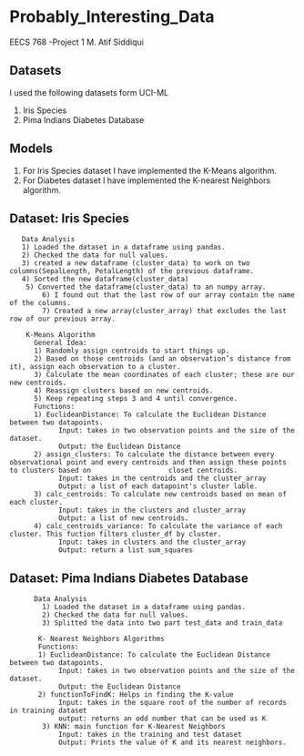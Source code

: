 # Probably_Interesting_Data
EECS 768 -Project 1
M. Atif Siddiqui 

## Datasets 
I used the following datasets form UCI-ML 
1) Iris Species
2) Pima Indians Diabetes Database 

## Models 
1) For Iris Species dataset I have implemented the K-Means algorithm. 
2) For Diabetes dataset I have implemented the K-nearest Neighbors algorithm.

## Dataset: Iris Species
       Data Analysis
       1) Loaded the dataset in a dataframe using pandas.
       2) Checked the data for null values. 
       3) created a new dataframe (cluster_data) to work on two columns(SepalLength, PetalLength) of the previous dataframe.
       4) Sorted the new dataframe(cluster_data) 
        5) Converted the dataframe(cluster_data) to an numpy array.
            6) I found out that the last row of our array contain the name of the columns.
            7) Created a new array(cluster_array) that excludes the last row of our previous array.

        K-Means Algorithm
          General Idea:
          1) Randomly assign centroids to start things up.
          2) Based on those centroids (and an observation’s distance from it), assign each observation to a cluster.
          3) Calculate the mean coordinates of each cluster; these are our new centroids.
          4) Reassign clusters based on new centroids.
          5) Keep repeating steps 3 and 4 until convergence.
          Functions:
          1) EuclideanDistance: To calculate the Euclidean Distance between two datapoints. 
                Input: takes in two observation points and the size of the dataset.
                Output: the Euclidean Distance
          2) assign_clusters: To calculate the distance between every observational point and every centroids and then assign these points to clusters based on                   closet centroids.
                Input: takes in the centroids and the cluster_array
                Output: a list of each datapoint's cluster lable.
          3) calc_centroids: To calculate new centroids based on mean of each cluster.
                Input: takes in the clusters and cluster_array
                Output: a list of new centroids.
          4) calc_centroids_variance: To calculate the variance of each cluster. This fuction filters cluster_df by cluster. 
                Input: takes in clusters and the cluster_array
                Output: return a list sum_squares
                
## Dataset: Pima Indians Diabetes Database 
          Data Analysis
            1) Loaded the dataset in a dataframe using pandas.        
            2) Checked the data for null values.
            3) Splitted the data into two part test_data and train_data
           
           K- Nearest Neighbors Algorithms 
           Functions: 
           1) EuclideanDistance: To calculate the Euclidean Distance between two datapoints. 
                Input: takes in two observation points and the size of the dataset.
                Output: the Euclidean Distance
           2) functionToFindK: Helps in finding the K-value
                Input: takes in the square root of the number of records in training dataset
                output: returns an odd number that can be used as K
            3) KNN: main function for K-Nearest Neighbors 
                Input: takes in the training and test dataset 
                Output: Prints the value of K and its nearest neighbors. 

